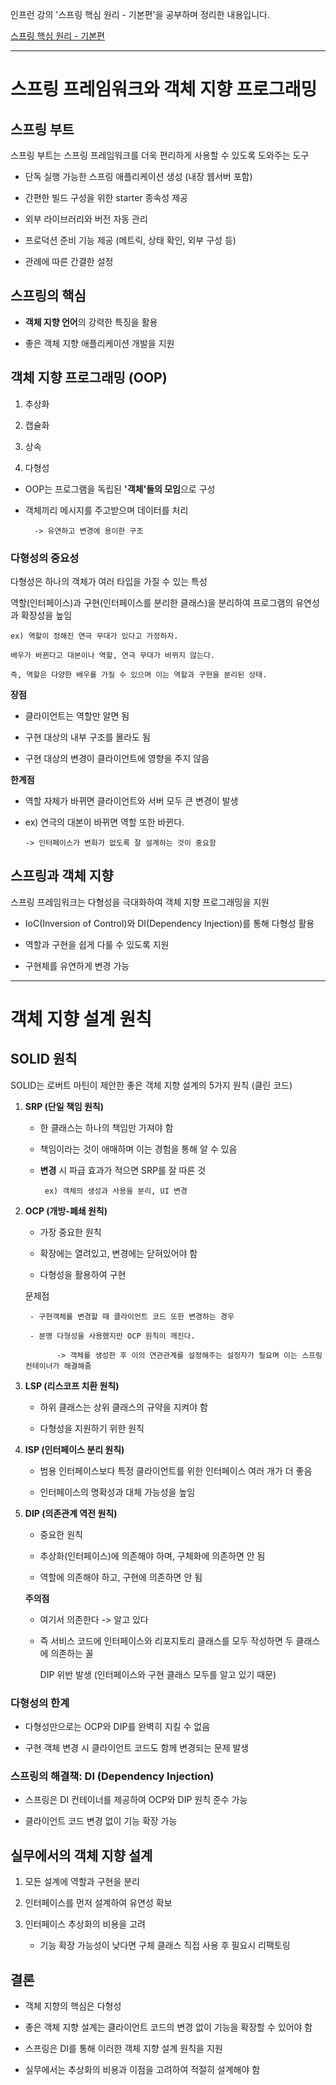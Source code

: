 
인프런 강의 '스프링 핵심 원리 - 기본편'을 공부하며 정리한 내용입니다.

[스프링 핵심 원리 - 기본편](https://www.inflearn.com/course/%EC%8A%A4%ED%94%84%EB%A7%81-%ED%95%B5%EC%8B%AC-%EC%9B%90%EB%A6%AC-%EA%B8%B0%EB%B3%B8%ED%8E%B8)

-----

# 스프링 프레임워크와 객체 지향 프로그래밍

## 스프링 부트

스프링 부트는 스프링 프레임워크를 더욱 편리하게 사용할 수 있도록 도와주는 도구

- 단독 실행 가능한 스프링 애플리케이션 생성 (내장 웹서버 포함)

- 간편한 빌드 구성을 위한 starter 종속성 제공

- 외부 라이브러리와 버전 자동 관리

- 프로덕션 준비 기능 제공 (메트릭, 상태 확인, 외부 구성 등)

- 관례에 따른 간결한 설정

## 스프링의 핵심

- **객체 지향 언어**의 강력한 특징을 활용

- 좋은 객체 지향 애플리케이션 개발을 지원

## 객체 지향 프로그래밍 (OOP)

1. 추상화

2. 캡슐화

3. 상속

4. 다형성

- OOP는 프로그램을 독립된 **'객체'들의 모임**으로 구성

- 객체끼리 메시지를 주고받으며 데이터를 처리

        -> 유연하고 변경에 용이한 구조

### 다형성의 중요성

다형성은 하나의 객체가 여러 타입을 가질 수 있는 특성

역할(인터페이스)과 구현(인터페이스를 분리한 클래스)을 분리하여 프로그램의 유연성과 확장성을 높임

    ex) 역할이 정해진 연극 무대가 있다고 가정하자.

    배우가 바뀐다고 대본이나 역할, 연극 무대가 바뀌지 않는다.

    즉, 역할은 다양한 배우를 가질 수 있으며 이는 역할과 구현을 분리된 상태. 

**장점**

- 클라이언트는 역할만 알면 됨

- 구현 대상의 내부 구조를 몰라도 됨

- 구현 대상의 변경이 클라이언트에 영향을 주지 않음

**한계점**

- 역할 자체가 바뀌면 클라이언트와 서버 모두 큰 변경이 발생

- ex) 연극의 대본이 바뀌면 역할 또한 바뀐다.

      -> 인터페이스가 변화가 없도록 잘 설계하는 것이 중요함 

## 스프링과 객체 지향

스프링 프레임워크는 다형성을 극대화하여 객체 지향 프로그래밍을 지원

- IoC(Inversion of Control)와 DI(Dependency Injection)를 통해 다형성 활용

- 역할과 구현을 쉽게 다룰 수 있도록 지원

- 구현체를 유연하게 변경 가능

-----

# 객체 지향 설계 원칙

## SOLID 원칙

SOLID는 로버트 마틴이 제안한 좋은 객체 지향 설계의 5가지 원칙 (클린 코드)

1. **SRP (단일 책임 원칙)**

     - 한 클래스는 하나의 책임만 가져야 함
    
     - 책임이라는 것이 애매하며 이는 경험을 통해 알 수 있음
  
     - **변경** 시 파급 효과가 적으면 SRP를 잘 따른 것
  
            ex) 객체의 생성과 사용을 분리, UI 변경
     

2. **OCP (개방-폐쇄 원칙)**

     - 가장 중요한 원칙
  
     - 확장에는 열려있고, 변경에는 닫혀있어야 함
  
     - 다형성을 활용하여 구현
    
      문제점
    
        - 구현객체를 변경할 때 클라이언트 코드 또한 변경하는 경우
    
        - 분명 다형성을 사용했지만 OCP 원칙이 깨진다.
    
              -> 객체를 생성한 후 이의 연관관계를 설정해주는 설정자가 필요며 이는 스프링 컨테이너가 해결해줌
        

3. **LSP (리스코프 치환 원칙)**

    - 하위 클래스는 상위 클래스의 규약을 지켜야 함
  
    - 다형성을 지원하기 위한 원칙



4. **ISP (인터페이스 분리 원칙)**

    - 범용 인터페이스보다 특정 클라이언트를 위한 인터페이스 여러 개가 더 좋음
  
    - 인터페이스의 명확성과 대체 가능성을 높임



5. **DIP (의존관계 역전 원칙)**

    - 중요한 원칙
   
    - 추상화(인터페이스)에 의존해야 하며, 구체화에 의존하면 안 됨
  
    - 역할에 의존해야 하고, 구현에 의존하면 안 됨
  
    **주의점**
  
      - 여기서 의존한다 -> 알고 있다
  
      - 즉 서비스 코드에 인터페이스와 리포지토리 클래스를 모두 작성하면 두 클래스에 의존하는 꼴
  
        DIP 위반 발생 (인터페이스와 구현 클래스 모두를 알고 있기 때문)


### 다형성의 한계

- 다형성만으로는 OCP와 DIP를 완벽히 지킬 수 없음

- 구현 객체 변경 시 클라이언트 코드도 함께 변경되는 문제 발생


### 스프링의 해결책: DI (Dependency Injection)

- 스프링은 DI 컨테이너를 제공하여 OCP와 DIP 원칙 준수 가능

- 클라이언트 코드 변경 없이 기능 확장 가능


## 실무에서의 객체 지향 설계

1. 모든 설계에 역할과 구현을 분리

2. 인터페이스를 먼저 설계하여 유연성 확보

3. 인터페이스 추상화의 비용을 고려

   - 기능 확장 가능성이 낮다면 구체 클래스 직접 사용 후 필요시 리팩토링


## 결론

- 객체 지향의 핵심은 다형성

- 좋은 객체 지향 설계는 클라이언트 코드의 변경 없이 기능을 확장할 수 있어야 함

- 스프링은 DI를 통해 이러한 객체 지향 설계 원칙을 지원

- 실무에서는 추상화의 비용과 이점을 고려하여 적절히 설계해야 함

